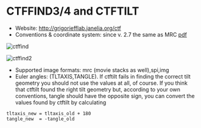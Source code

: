 # CTFFIND3/4 and CTFTILT
 * Website: http://grigoriefflab.janelia.org/ctf
 * Conventions & coordinate system: since v. 2.7 the same as MRC [pdf](http://grigoriefflab.janelia.org/sites/default/files/Mindell_JSB2003.pdf)
 
 ![ctffind](https://cloud.githubusercontent.com/assets/6952870/7275522/cba37ba0-e904-11e4-93d6-3d72fbb49572.png)

![ctffind2](https://cloud.githubusercontent.com/assets/6952870/7275551/f006fc42-e904-11e4-851d-2082630232e4.png)

 * Supported image formats: mrc (movie stacks as well),spi,img
 * Euler angles: (TLTAXIS,TANGLE). If ctftilt fails in finding the correct tilt geometry you should not use the values at all, of course. If you think that ctftilt found the right tilt geometry but, according to your own conventions, tangle should have the opposite sign, you can convert the values found by ctftilt by calculating
``` 
tltaxis_new = tltaxis_old + 180
tangle_new  = -tangle_old
```
